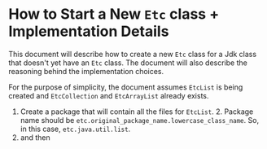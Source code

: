 # How to Start a New `Etc` class + Implementation Details

This document will describe how to create a new `Etc` class for a Jdk class that doesn't yet have an `Etc` class.
The document will also describe the reasoning behind the implementation choices.

For the purpose of simplicity, the document assumes `EtcList` is being created and `EtcCollection` and `EtcArrayList` already exists. 

1. Create a package that will contain all the files for `EtcList`.
	2. Package name should be `etc.original_package_name.lowercase_class_name`. So, in this case, `etc.java.util.list`.
2. and then
